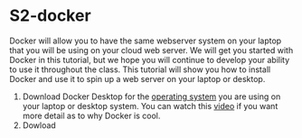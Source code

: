 # S2-docker
Docker will allow you to have the same webserver system on your laptop that you will be using on your cloud web server.  We will get you started with Docker in this tutorial, but we hope you will continue to develop your ability to use it throughout the class.  This tutorial will show you how to install Docker and use it to spin up a web server on your laptop or desktop.
1. Download Docker Desktop for the [operating system](https://docs.docker.com/get-started/) you are using on your laptop or desktop system. You can watch this [video](https://www.youtube.com/watch?v=iqqDU2crIEQ&t=39s) if you want more detail as to why Docker is cool.
2. Dowload 
